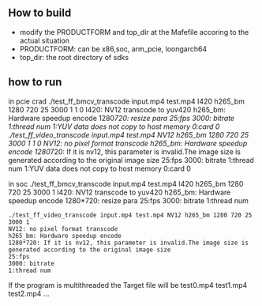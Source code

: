 ## How to build
 * modify the PRODUCTFORM and top_dir at the Mafefile accoring to the actual situation
 * PRODUCTFORM: can be x86,soc, arm_pcie, loongarch64
 * top_dir: the root directory of sdks

## how to run
in pcie crad
    ./test_ff_bmcv_transcode input.mp4 test.mp4 I420 h265_bm 1280 720 25 3000 1 1 0
    I420: NV12 transcode to yuv420
    h265_bm: Hardware speedup encode
    1280*720: resize para
    25:fps
    3000: bitrate
    1:thread num
    1:YUV data does not copy to host memory
    0:card 0
    ./test_ff_video_transcode input.mp4 test.mp4 NV12 h265_bm 1280 720 25 3000 1 1 0
    NV12: no pixel format transcode
    h265_bm: Hardware speedup encode
    1280*720: If it is nv12, this parameter is invalid.The image size is generated according to the original image size
    25:fps
    3000: bitrate
    1:thread num
    1:YUV data does not copy to host memory
    0:card 0


in soc
    ./test_ff_bmcv_transcode input.mp4 test.mp4 I420 h265_bm 1280 720 25 3000 1
    I420: NV12 transcode to yuv420
    h265_bm: Hardware speedup encode
    1280*720: resize para
    25:fps
    3000: bitrate
    1:thread num

    ./test_ff_video_transcode input.mp4 test.mp4 NV12 h265_bm 1280 720 25 3000 1
    NV12: no pixel format transcode
    h265_bm: Hardware speedup encode
    1280*720: If it is nv12, this parameter is invalid.The image size is generated according to the original image size
    25:fps
    3000: bitrate
    1:thread num


If the program is multithreaded the Target file will be test0.mp4 test1.mp4 test2.mp4 ...

